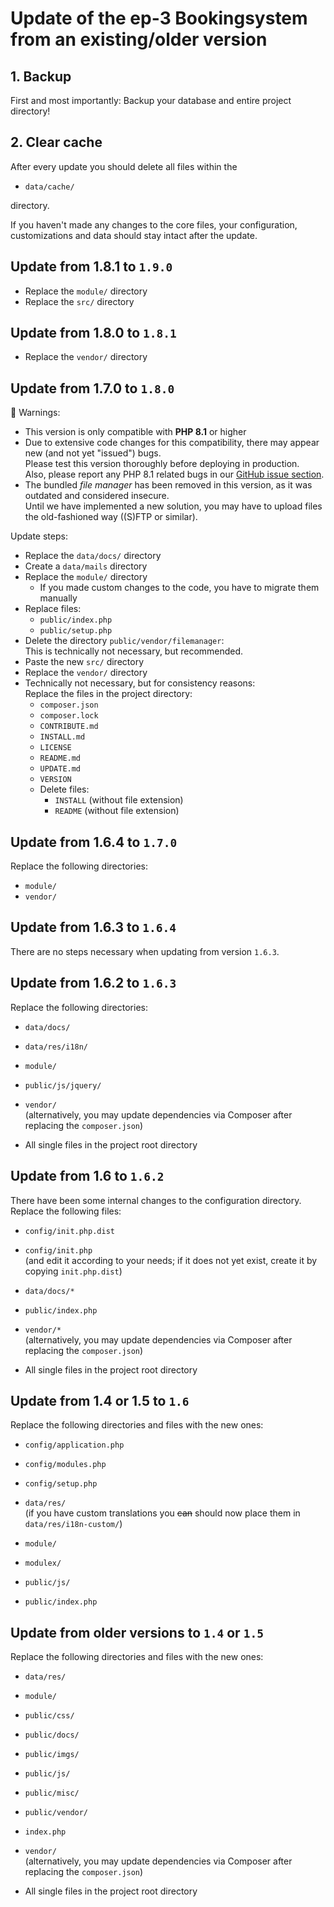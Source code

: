 # Update of the ep-3 Bookingsystem from an existing/older version

## 1. Backup

First and most importantly: Backup your database and entire project directory!


## 2. Clear cache

After every update you should delete all files within the

- `data/cache/`

directory.

If you haven't made any changes to the core files, your configuration, customizations and data should stay intact
after the update.


## Update from 1.8.1 to `1.9.0`

- Replace the `module/` directory
- Replace the `src/` directory


## Update from 1.8.0 to `1.8.1`

- Replace the `vendor/` directory


## Update from 1.7.0 to `1.8.0`

🚨 Warnings:

- This version is only compatible with **PHP 8.1** or higher
- Due to extensive code changes for this compatibility, there may appear new (and not yet "issued") bugs.  
  Please test this version thoroughly before deploying in production.  
  Also, please report any PHP 8.1 related bugs in our [GitHub issue section](https://github.com/tkrebs/ep3-bs/issues).
- The bundled *file manager* has been removed in this version, as it was outdated and considered insecure.  
  Until we have implemented a new solution, you may have to upload files the old-fashioned way ((S)FTP or similar).

Update steps:

- Replace the `data/docs/` directory
- Create a `data/mails` directory
- Replace the `module/` directory
  - If you made custom changes to the code, you have to migrate them manually 
- Replace files:
  - `public/index.php`
  - `public/setup.php`
- Delete the directory `public/vendor/filemanager`:  
  This is technically not necessary, but recommended. 
- Paste the new `src/` directory
- Replace the `vendor/` directory
- Technically not necessary, but for consistency reasons:  
  Replace the files in the project directory:
  - `composer.json` 
  - `composer.lock` 
  - `CONTRIBUTE.md` 
  - `INSTALL.md` 
  - `LICENSE` 
  - `README.md` 
  - `UPDATE.md` 
  - `VERSION`
  - Delete files:
    - `INSTALL` (without file extension)
    - `README` (without file extension)


## Update from 1.6.4 to `1.7.0`

Replace the following directories:

- `module/`
- `vendor/`


## Update from 1.6.3 to `1.6.4`

There are no steps necessary when updating from version `1.6.3`.


## Update from 1.6.2 to `1.6.3`

Replace the following directories:

- `data/docs/`
- `data/res/i18n/`

- `module/`

- `public/js/jquery/`

- `vendor/`  
  (alternatively, you may update dependencies via Composer after replacing the `composer.json`)

- All single files in the project root directory


## Update from 1.6 to `1.6.2`

There have been some internal changes to the configuration directory. Replace the following files:

- `config/init.php.dist`
- `config/init.php`  
  (and edit it according to your needs; if it does not yet exist, create it by copying `init.php.dist`)

- `data/docs/*`

- `public/index.php`

- `vendor/*`  
  (alternatively, you may update dependencies via Composer after replacing the `composer.json`)

- All single files in the project root directory


## Update from 1.4 or 1.5 to `1.6`

Replace the following directories and files with the new ones:

- `config/application.php`
- `config/modules.php`
- `config/setup.php`

- `data/res/`  
  (if you have custom translations you ~~can~~ should now place them in `data/res/i18n-custom/`)

- `module/`
- `modulex/`

- `public/js/`
- `public/index.php`


## Update from older versions to `1.4` or `1.5`

Replace the following directories and files with the new ones:

- `data/res/`

- `module/`

- `public/css/`
- `public/docs/`
- `public/imgs/`
- `public/js/`
- `public/misc/`
- `public/vendor/`
- `index.php`

- `vendor/`  
  (alternatively, you may update dependencies via Composer after replacing the `composer.json`)

- All single files in the project root directory
